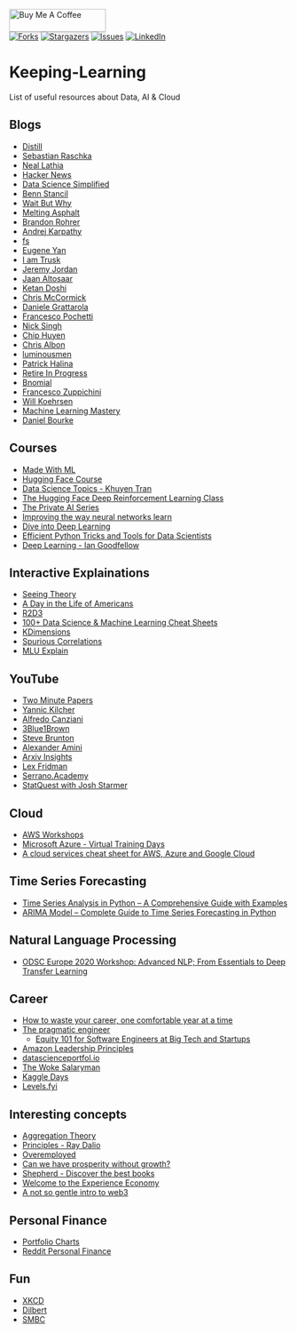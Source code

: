 <a href="https://www.buymeacoffee.com/pierpaolo" target="_blank"><img src="https://www.buymeacoffee.com/assets/img/custom_images/orange_img.png" alt="Buy Me A Coffee" style="height: 41px !important;width: 174px !important;box-shadow: 0px 3px 2px 0px rgba(190, 190, 190, 0.5) !important;-webkit-box-shadow: 0px 3px 2px 0px rgba(190, 190, 190, 0.5) !important;" ></a> <br>
[![Forks][forks-shield]][forks-url]
[![Stargazers][stars-shield]][stars-url]
[![Issues][issues-shield]][issues-url]
[![LinkedIn][linkedin-shield]][linkedin-url]

# Keeping-Learning
List of useful resources about Data, AI &amp; Cloud

## Blogs
- [Distill](https://distill.pub/)
- [Sebastian Raschka](https://sebastianraschka.com/)
- [Neal Lathia](https://nlathia.github.io/)
- [Hacker News](https://news.ycombinator.com/)
- [Data Science Simplified](https://mathdatasimplified.com/)
- [Benn Stancil](http://bennstancil.com/)
- [Wait But Why](https://waitbutwhy.com/)
- [Melting Asphalt](https://meltingasphalt.com/)
- [Brandon Rohrer](https://e2eml.school/blog.html)
- [Andrej Karpathy](http://karpathy.github.io/)
- [fs](https://fs.blog/)
- [Eugene Yan](https://eugeneyan.com/)
- [I am Trusk](http://iamtrask.github.io/)
- [Jeremy Jordan](https://www.jeremyjordan.me/)
- [Jaan Altosaar](https://jaan.io/)
- [Ketan Doshi](https://ketanhdoshi.github.io/index.html)
- [Chris McCormick](https://mccormickml.com/)
- [Daniele Grattarola](https://danielegrattarola.github.io/)
- [Francesco Pochetti](https://francescopochetti.com/)
- [Nick Singh](https://www.nicksingh.com/)
- [Chip Huyen](https://huyenchip.com/)
- [Chris Albon](https://chrisalbon.com/)
- [luminousmen](https://luminousmen.com/)
- [Patrick Halina](http://patrickhalina.com/)
- [Retire In Progress](https://retireinprogress.com/)
- [Bnomial](https://today.bnomial.com/)
- [Francesco Zuppichini](https://medium.com/@FrancescoZ)
- [Will Koehrsen](https://williamkoehrsen.medium.com/)
- [Machine Learning Mastery](https://machinelearningmastery.com/)
- [Daniel Bourke](https://www.mrdbourke.com/)

## Courses
- [Made With ML](https://madewithml.com/)
- [Hugging Face Course](https://huggingface.co/course/chapter0/1?fw=pt)
- [Data Science Topics - Khuyen Tran](https://github.com/khuyentran1401/Data-science)
- [The Hugging Face Deep Reinforcement Learning Class](https://github.com/huggingface/deep-rl-class)
- [The Private AI Series](https://courses.openmined.org/)
- [Improving the way neural networks learn](http://neuralnetworksanddeeplearning.com/chap3.html)
- [Dive into Deep Learning](http://d2l.ai/index.html)
- [Efficient Python Tricks and Tools for Data Scientists](https://khuyentran1401.github.io/Efficient_Python_tricks_and_tools_for_data_scientists/README.html)
- [Deep Learning - Ian Goodfellow](https://www.deeplearningbook.org/)

## Interactive Explainations
- [Seeing Theory](https://seeing-theory.brown.edu/)
- [A Day in the Life of Americans](https://flowingdata.com/2015/12/15/a-day-in-the-life-of-americans/)
- [R2D3](http://www.r2d3.us/)
- [100+ Data Science & Machine Learning Cheat Sheets](https://www.theinsaneapp.com/2020/12/machine-learning-and-data-science-cheat-sheets-pdf.html)
- [KDimensions](https://kdimensions.com/)
- [Spurious Correlations](https://tylervigen.com/spurious-correlations)
- [MLU Explain](https://mlu-explain.github.io/)

## YouTube
- [Two Minute Papers](https://www.youtube.com/channel/UCbfYPyITQ-7l4upoX8nvctg)
- [Yannic Kilcher](https://www.youtube.com/yannickilcher)
- [Alfredo Canziani](https://www.youtube.com/channel/UCupQLyNchb9-2Z5lmUOIijw)
- [3Blue1Brown](https://www.youtube.com/c/3blue1brown)
- [Steve Brunton](https://www.youtube.com/c/Eigensteve/featured)
- [Alexander Amini](https://www.youtube.com/user/Zan560/featured)
- [Arxiv Insights](https://www.youtube.com/c/ArxivInsights/featured)
- [Lex Fridman](https://www.youtube.com/c/lexfridman)
- [Serrano.Academy](https://www.youtube.com/c/LuisSerrano)
- [StatQuest with Josh Starmer](https://www.youtube.com/c/joshstarmer)

## Cloud
- [AWS Workshops](https://workshops.aws/)
- [Microsoft Azure - Virtual Training Days](https://www.microsoft.com/en-us/trainingdays/azure)
- [A cloud services cheat sheet for AWS, Azure and Google Cloud](https://www.techtarget.com/searchcloudcomputing/feature/A-cloud-services-cheat-sheet-for-AWS-Azure-and-Google-Cloud)

## Time Series Forecasting
- [Time Series Analysis in Python – A Comprehensive Guide with Examples](https://www.machinelearningplus.com/time-series/time-series-analysis-python/)
- [ARIMA Model – Complete Guide to Time Series Forecasting in Python](https://www.machinelearningplus.com/time-series/arima-model-time-series-forecasting-python/)

## Natural Language Processing
- [ODSC Europe 2020 Workshop: Advanced NLP; From Essentials to Deep Transfer Learning](https://github.com/dipanjanS/nlp_workshop_odsc_europe20)

## Career
- [How to waste your career, one comfortable year at a time](https://apoorvagovind.substack.com/p/how-to-waste-your-career-one-comfortable)
- [The pragmatic engineer](https://blog.pragmaticengineer.com/)
    - [Equity 101 for Software Engineers at Big Tech and Startups](https://blog.pragmaticengineer.com/equity-for-software-engineers/)
- [Amazon Leadership Principles](https://www.levels.fyi/blog/amazon-leadership-principles.html)
- [datascienceportfol.io](https://www.datascienceportfol.io/)
- [The Woke Salaryman](https://thewokesalaryman.com/)
- [Kaggle Days](https://kaggledays.com/)
- [Levels.fyi](https://www.levels.fyi/blog/)

## Interesting concepts
- [Aggregation Theory](https://stratechery.com/2015/aggregation-theory/)
- [Principles - Ray Dalio](https://www.principles.com/)
- [Overemployed](https://overemployed.com/)
- [Can we have prosperity without growth?](https://www.newyorker.com/magazine/2020/02/10/can-we-have-prosperity-without-growth)
- [Shepherd - Discover the best books](https://shepherd.com/)
- [Welcome to the Experience Economy](https://hbr.org/1998/07/welcome-to-the-experience-economy)
- [A not so gentle intro to web3](https://www.kooslooijesteijn.net/blog/web3)

## Personal Finance
- [Portfolio Charts](https://portfoliocharts.com/)
- [Reddit Personal Finance](https://www.reddit.com/r/personalfinance/wiki/index/)

## Fun
- [XKCD](https://xkcd.com/)
- [Dilbert](https://dilbert.com/)
- [SMBC](https://www.smbc-comics.com/)

[contributors-shield]: https://img.shields.io/github/contributors/pierpaolo28/Keeping-Learning.svg?style=flat-square
[contributors-url]: https://github.com/pierpaolo28/Keeping-Learning/graphs/contributors
[forks-shield]: https://img.shields.io/github/forks/pierpaolo28/Keeping-Learning.svg?style=flat-square
[forks-url]: https://github.com/pierpaolo28/Keeping-Learning/network/members
[stars-shield]: https://img.shields.io/github/stars/pierpaolo28/Keeping-Learning.svg?style=flat-square
[stars-url]: https://github.com/pierpaolo28/Keeping-Learning/stargazers
[issues-shield]: https://img.shields.io/github/issues/pierpaolo28/Keeping-Learning.svg?style=flat-square
[issues-url]: https://github.com/pierpaolo28/Keeping-Learning/issues
[license-shield]: https://img.shields.io/github/license/pierpaolo28/Keeping-Learning.svg?style=flat-square
[linkedin-shield]: https://img.shields.io/badge/-LinkedIn-black.svg?style=flat-square&logo=linkedin&colorB=555
[linkedin-url]: https://www.linkedin.com/in/pierpaolo28/
